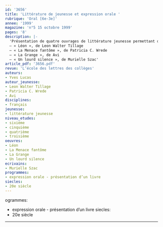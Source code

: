 ```yaml
---
id: '3656'
title: 'Littérature de jeunesse et expression orale '
rubrique: 'Oral [6e-3e]'
annee: '1999'
magazine: 'n°5 15 octobre 1999'
pages: '8'
description: |-
  'Présentation de quatre ouvrages de littérature jeunesse permettant de travailler l’expression orale :
  – « Léon », de Leon Walter Tillage
  – « La Menace fantôme », de Patricia C. Wrede
  – « La Grange », de Avi
  – « Un lourd silence », de Murielle Szac'
article_pdf: '3656.pdf'
revue: 'L’école des lettres des collèges'
auteurs:
- Yves Lucas
auteur_jeunesse:
- Leon Walter Tillage
- Patricia C. Wrede
- Avi
disciplines:
- français
jeunesse:
- littérature jeunesse
niveau_etudes:
- sixième
- cinquième
- quatrième
- troisième
oeuvres:
- Léon
- La Menace fantôme
- La Grange
- Un lourd silence
ecrivains:
- Murielle Szac
programmes:
- expression orale - présentation d’un livre
siecles:
- 20e siècle
---
```

ogrammes:
- expression orale - présentation d’un livre
siecles:
- 20e siècle
---
